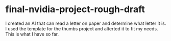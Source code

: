 # final-nvidia-project-rough-draft

I created an AI that can read a letter on paper and determine what letter it is. I used the template for the thumbs project and alterted it to fit my needs. This is what I have so far.
